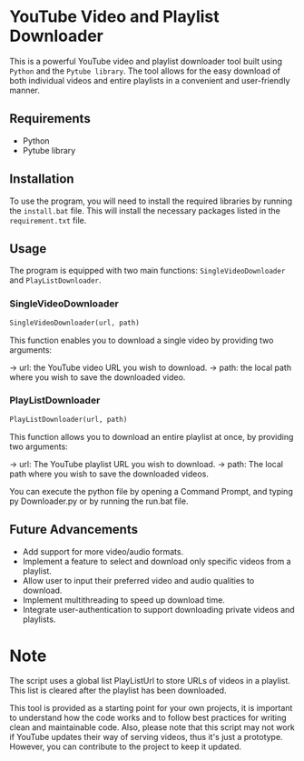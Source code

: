 # YouTube Video and Playlist Downloader
This is a powerful YouTube video and playlist downloader tool built using `Python` and the `Pytube library`. 
The tool allows for the easy download of both individual videos and entire playlists in a convenient and user-friendly manner.
## Requirements
* Python
* Pytube library

## Installation
To use the program, you will need to install the required libraries by running the `install.bat` file. This will install the necessary packages listed in the `requirement.txt` file.

## Usage
The program is equipped with two main functions: `SingleVideoDownloader` and `PlayListDownloader`.

### SingleVideoDownloader
```py
SingleVideoDownloader(url, path)
```
This function enables you to download a single video by providing two arguments:

-> url: the YouTube video URL you wish to download.
-> path: the local path where you wish to save the downloaded video.

### PlayListDownloader
```py
PlayListDownloader(url, path)
```
This function allows you to download an entire playlist at once, by providing two arguments:

-> url: The YouTube playlist URL you wish to download.
-> path: The local path where you wish to save the downloaded videos.

You can execute the python file by opening a Command Prompt, and typing py Downloader.py or by running the run.bat file.

## Future Advancements
* Add support for more video/audio formats.
* Implement a feature to select and download only specific videos from a playlist.
* Allow user to input their preferred video and audio qualities to download.
* Implement multithreading to speed up download time.
* Integrate user-authentication to support downloading private videos and playlists.

# Note
The script uses a global list PlayListUrl to store URLs of videos in a playlist. This list is cleared after the playlist has been downloaded.

This tool is provided as a starting point for your own projects, it is important to understand how the code works and to follow best practices for writing clean and maintainable code. Also, please note that this script may not work if YouTube updates their way of serving videos, thus it's just a prototype. However, you can contribute to the project to keep it updated.
